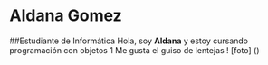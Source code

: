 # Aldana Gomez
##Estudiante de Informática
Hola, soy **Aldana** y estoy cursando programación con objetos 1
Me gusta el guiso de lentejas
! [foto] ()
